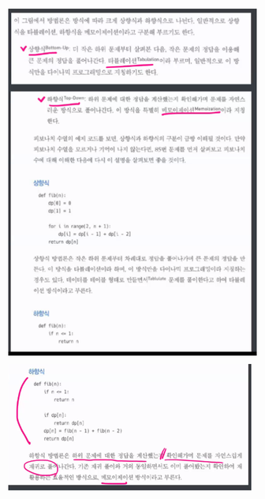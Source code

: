 ![image-20220322112716575](TIL_0322.assets/image-20220322112716575.png)

![image-20220322112730679](TIL_0322.assets/image-20220322112730679.png)